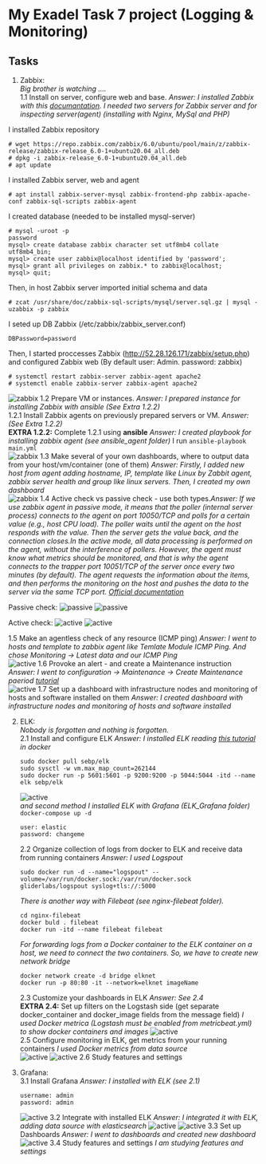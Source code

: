 My Exadel Task 7 project (Logging & Monitoring)
======================================================

Tasks
---------------

1. Zabbix:  
   *Big brother is watching  ....*  
   1.1 Install on server, configure web and base. *Answer: I installed Zabbix with this [documantation](https://www.zabbix.com/ru/download?zabbix=6.0&os_distribution=ubuntu&os_version=20.04_focal&db=mysql&ws=apache). I needed two servers for Zabbix server and for inspecting server(agent) 
   (installing with Nginx, MySql and PHP)*   

I installed Zabbix repository
```
# wget https://repo.zabbix.com/zabbix/6.0/ubuntu/pool/main/z/zabbix-release/zabbix-release_6.0-1+ubuntu20.04_all.deb
# dpkg -i zabbix-release_6.0-1+ubuntu20.04_all.deb
# apt update
```
I installed Zabbix server, web and agent
```
# apt install zabbix-server-mysql zabbix-frontend-php zabbix-apache-conf zabbix-sql-scripts zabbix-agent
```
I created database (needed to be installed mysql-server)
```
# mysql -uroot -p
password
mysql> create database zabbix character set utf8mb4 collate utf8mb4_bin;
mysql> create user zabbix@localhost identified by 'password';
mysql> grant all privileges on zabbix.* to zabbix@localhost;
mysql> quit;
```
Then, in host Zabbix server imported initial schema and data
```
# zcat /usr/share/doc/zabbix-sql-scripts/mysql/server.sql.gz | mysql -uzabbix -p zabbix
```
I seted up DB Zabbix (/etc/zabbix/zabbix_server.conf)
```
DBPassword=password
```
Then, I started proccesses Zabbix (http://52.28.126.171/zabbix/setup.php) and configured Zabbix web (By default user: Admin. password: zabbix)
```
# systemctl restart zabbix-server zabbix-agent apache2
# systemctl enable zabbix-server zabbix-agent apache2
```
![zabbix](./images/1.png)
   1.2 Prepare VM or instances. *Answer: I prepared instance for installing Zabbix with ansible (See Extra 1.2.2)*  
   1.2.1 Install Zabbix agents on previously prepared servers or VM. *Answer: (See Extra 1.2.2)*  
   **EXTRA 1.2.2:** Complete 1.2.1 using **ansible** *Answer: I created playbook for installing zabbix agent (see ansible_agent folder)* I run `ansible-playbook main.yml`  
   ![zabbix](./images/2.png)
   1.3 Make several of your own dashboards, where to output data from your host/vm/container (one of them) *Answer: Firstly, I added new host from agent adding hostname, IP, template like Linux by Zabbit agent, zabbix server health and group like linux servers. Then, I created my own dashboard*  
   ![zabbix](./images/3.png)
   1.4 Active check vs passive check - use both types.*Answer: If we use zabbix agent in passive mode, it means that the poller (internal server process) connects to the agent on port 10050/TCP and polls for a certain value (e.g., host CPU load). The poller waits until the agent on the host responds with the value. Then the server gets the value back, and the connection closes.In the active mode, all data processing is performed on the agent, without the interference of pollers. However, the agent must know what metrics should be monitored, and that is why the agent connects to the trapper port 10051/TCP of the server once every two minutes (by default). The agent requests the information about the items, and then performs the monitoring on the host and pushes the data to the server via the same TCP port. [Official documentation](https://www.zabbix.com/documentation/5.4/ru/manual/appendix/items/activepassive)*  
   
   Passive check:
   ![passive](./images/4.png)
   ![passive](./images/5.png)

   Active check:
   ![active](./images/6.png)
   ![active](./images/7.png)

   1.5 Make an agentless check of any resource (ICMP ping) *Answer: I went to hosts and template to zabbix agent like Temlate Module ICMP Ping. And chose Monitoring -> Latest data and our ICMP Ping*  
   ![active](./images/8.png)
   1.6 Provoke an alert - and create a Maintenance instruction *Answer: I went to configuration -> Maintenance -> Create Maintenance paeriod [tutorial](https://www.zabbix.com/documentation/3.0/en/manual/maintenance)*  
   ![active](./images/9.png)
   1.7 Set up a dashboard with infrastructure nodes and monitoring of hosts and software installed on them *Answer: I created dashboard with infrastructure nodes and monitoring of hosts and software installed*  


2. ELK:  
   *Nobody is forgotten and nothing is forgotten.*  
   2.1 Install and configure ELK *Answer: I installed ELK reading [this tutorial](https://elk-docker.readthedocs.io/) in docker*  
   ```
   sudo docker pull sebp/elk  
   sudo sysctl -w vm.max_map_count=262144
   sudo docker run -p 5601:5601 -p 9200:9200 -p 5044:5044 -itd --name elk sebp/elk  
   ```
   ![active](./images/10.png)  
   *and second method I installed ELK with Grafana (ELK_Grafana folder)*  
   `docker-compose up -d`  
   ```
   user: elastic
   password: changeme
   ```

   2.2 Organize collection of logs from docker to ELK and receive data from running containers *Answer: I used Logspout*  
   ```
   sudo docker run -d --name="logspout" --volume=/var/run/docker.sock:/var/run/docker.sock gliderlabs/logspout syslog+tls://:5000
   ```
   *There is another way with Filebeat (see nginx-filebeat folder).*  
   ```
   cd nginx-filebeat
   docker buld . filebeat
   docker run -itd --name filebeat filebeat
   ```
   *For forwarding logs from a Docker container to the ELK container on a host, we need to connect the two containers. So, we have to create new network bridge*  
   ```
   docker network create -d bridge elknet
   docker run -p 80:80 -it --network=elknet imageName
   ```
   2.3 Customize your dashboards in ELK *Answer: See 2.4*  
   **EXTRA 2.4:** Set up filters on the Logstash side (get separate docker_container and docker_image fields from the message field) *I used Docker metrica (Logstash must be enabled from metricbeat.yml) to show docker containers and images*
   ![active](./images/15.png)  
   2.5 Configure monitoring in ELK, get metrics from your running containers *I used Docker metrics from data source*  
   ![active](./images/13.png)
   ![active](./images/14.png)
   2.6 Study features and settings  


3. Grafana:  
   3.1 Install Grafana *Answer: I installed with ELK (see 2.1)*
   ```
   username: admin
   password: admin
   ```  
   ![active](./images/11.png)
   3.2 Integrate with installed ELK *Answer: I integrated it with ELK, adding data source with elasticsearch*
   ![active](./images/12.png) 
   ![active](./images/16.png) 
   3.3 Set up Dashboards *Answer: I went to dashboards and created new dashboard*  
   ![active](./images/17.png) 
   3.4 Study features and settings *I am studying features and settings*  
